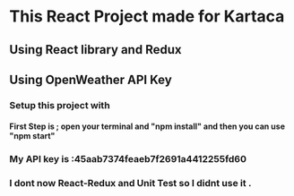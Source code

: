 # This React Project made for Kartaca

## Using React library and Redux

## Using OpenWeather API Key

### Setup this project with

#### First Step is ; open your terminal and "npm install" and then you can use "npm start"

### My API key is :45aab7374feaeb7f2691a4412255fd60

### I dont now React-Redux and Unit Test so I didnt use it .
